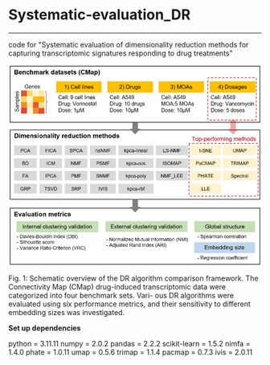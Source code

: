 # Systematic-evaluation_DR
-----
code for "Systematic evaluation of dimensionality reduction methods for capturing transcriptomic signatures responding to drug treatments"


![Intro](https://github.com/sysbiolab-ysk/Systematic-evaluation_DR/blob/main/Data/Intro.png)


Fig. 1: Schematic overview of the DR algorithm comparison framework. The Connectivity
Map (CMap) drug-induced transcriptomic data were categorized into four benchmark sets. Vari-
ous DR algorithms were evaluated using six performance metrics, and their sensitivity to different
embedding sizes was investigated.


**Set up dependencies**


python = 3.11.11
numpy = 2.0.2
pandas = 2.2.2
scikit-learn = 1.5.2
nimfa = 1.4.0 
phate = 1.0.11
umap = 0.5.6
trimap = 1.1.4
pacmap = 0.7.3
ivis = 2.0.11







